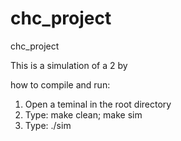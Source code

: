 # chc_project
chc_project

This is a simulation of a 2 by 

how to compile and run: 

 1. Open a teminal in the root directory
 2. Type: make clean; make sim
 3. Type: ./sim 

